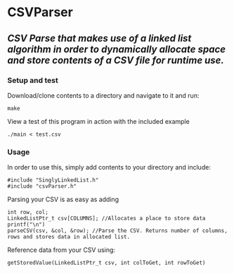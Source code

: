 # CSVParser
## <i>CSV Parse that makes use of a linked list algorithm in order to dynamically allocate space and store contents of a CSV file for runtime use.</i>  

### Setup and test

Download/clone contents to a directory and navigate to it and run:
```
make
```
View a test of this program in action with the included example
```
./main < test.csv
```

### Usage

In order to use this, simply add contents to your directory and include:

```
#include "SinglyLinkedList.h"
#include "csvParser.h"
```

Parsing your CSV is as easy as adding
```
int row, col;
LinkedListPtr_t csv[COLUMNS]; //Allocates a place to store data
printf("\n")
parseCSV(csv, &col, &row); //Parse the CSV. Returns number of columns, rows and stores data in allocated list.
```

Reference data from your CSV using:
```
getStoredValue(LinkedListPtr_t csv, int colToGet, int rowToGet)
```
